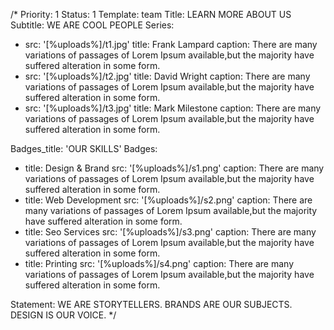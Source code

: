 /*
Priority: 1
Status: 1
Template: team
Title: LEARN MORE ABOUT US
Subtitle: WE ARE COOL PEOPLE
Series:
- src: '[%uploads%]/t1.jpg'
  title: Frank Lampard
  caption: There are many variations of passages of Lorem Ipsum available,but the majority have suffered alteration in some form.
- src: '[%uploads%]/t2.jpg'
  title: David Wright
  caption: There are many variations of passages of Lorem Ipsum available,but the majority have suffered alteration in some form.
- src: '[%uploads%]/t3.jpg'
  title: Mark Milestone
  caption: There are many variations of passages of Lorem Ipsum available,but the majority have suffered alteration in some form.

  
Badges_title: 'OUR SKILLS'
Badges:
- title: Design & Brand
  src: '[%uploads%]/s1.png'
  caption: There are many variations of passages of Lorem Ipsum available,but the majority have suffered alteration in some form.
- title: Web Development
  src: '[%uploads%]/s2.png'
  caption: There are many variations of passages of Lorem Ipsum available,but the majority have suffered alteration in some form.
- title: Seo Services
  src: '[%uploads%]/s3.png'
  caption: There are many variations of passages of Lorem Ipsum available,but the majority have suffered alteration in some form.
- title: Printing
  src: '[%uploads%]/s4.png'
  caption: There are many variations of passages of Lorem Ipsum available,but the majority have suffered alteration in some form.

Statement: WE ARE STORYTELLERS. BRANDS ARE OUR SUBJECTS. DESIGN IS OUR VOICE.
*/
